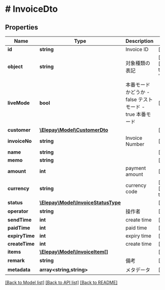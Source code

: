 # # InvoiceDto

## Properties

Name | Type | Description | Notes
------------ | ------------- | ------------- | -------------
**id** | **string** | Invoice ID | [optional]
**object** | **string** | 対象種類の表記 | [optional] [default to 'invoice']
**liveMode** | **bool** | 本番モードかどうか - false テストモード - true 本番モード | [optional]
**customer** | [**\Elepay\Model\CustomerDto**](CustomerDto.md) |  | [optional]
**invoiceNo** | **string** | Invoice Number | [optional]
**name** | **string** |  | [optional]
**memo** | **string** |  | [optional]
**amount** | **int** | payment amount | [optional]
**currency** | **string** | currency code | [optional] [default to 'JPY']
**status** | [**\Elepay\Model\InvoiceStatusType**](InvoiceStatusType.md) |  | [optional]
**operator** | **string** | 操作者 | [optional]
**sendTime** | **int** | create time | [optional]
**paidTime** | **int** | paid time | [optional]
**expiryTime** | **int** | expiry time | [optional]
**createTime** | **int** | create time | [optional]
**items** | [**\Elepay\Model\InvoiceItem[]**](InvoiceItem.md) |  | [optional]
**remark** | **string** | 備考 | [optional]
**metadata** | **array<string,string>** | メタデータ | [optional]

[[Back to Model list]](../../README.md#models) [[Back to API list]](../../README.md#endpoints) [[Back to README]](../../README.md)

